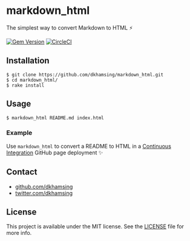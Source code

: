 # markdown_html

The simplest way to convert Markdown to HTML :zap:

[![Gem Version](https://badge.fury.io/rb/markdown_html.svg)](https://badge.fury.io/rb/markdown_html) [![CircleCI](https://img.shields.io/circleci/project/dkhamsing/markdown_html.svg)]()

## Installation

```shell
$ git clone https://github.com/dkhamsing/markdown_html.git
$ cd markdown_html/
$ rake install
```

## Usage

```shell
$ markdown_html README.md index.html
```

### Example

Use `markdown_html` to convert a README to HTML in a [Continuous Integration](https://github.com/dkhamsing/dkhamsing.github.io/blob/master/deploy.rb) GitHub page deployment :sparkles:

## Contact

- [github.com/dkhamsing](https://github.com/dkhamsing)
- [twitter.com/dkhamsing](https://twitter.com/dkhamsing)

## License

This project is available under the MIT license. See the [LICENSE](LICENSE) file for more info.
